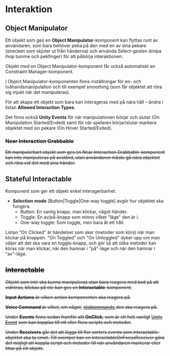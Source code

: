 # Interaktion

## Object Manipulator

Ett objekt som ges en **Object Manipulator**-komponent kan flyttas runt av användaren, som bara behöver peka på den med en av sina pekare (strecken som skjuter ut från händerna) och använda Select-gesten (knipa ihop tumme och pekfinger) för att påbörja interaktionen.

Objekt med en Object Manipulator-komponent får också automatiskt en Constraint Manager-komponent.

I Object Manipulator-komponenten finns inställningar för en- och tvåhandsmanipulation och till exempel smoothing (som får objektet att röra sig mjukt när det manipuleras).

För att skapa ett objekt som bara kan interageras med på nära håll – ändra i listan **Allowed Interaction Types**.

Det finns också **Unity Events** för när manipulationen börjar och slutar (On Manipulation Started/Ended) samt för när spelaren börjar/slutar markera objektet med sin pekare (On Hover Started/Exited).

### ~~Near Interaction Grabbable~~

~~Ett manipulerbart objekt som ges en Near Interaction Grabbable-komponent kan inte manipuleras på avstånd, utan användaren måste gå nära objektet och röra vid det med sina händer.~~

## Stateful Interactable

Komponent som ger ett objekt enkel interagerbarhet.

* **Selection mode** \[Button|Toggle|One-way toggle] avgör hur objektet ska fungera.
  * Button: En vanlig knapp. man klickar, något händer.
  * Toggle: En av/på-knapp som minns vilket "läge" den är i.
  * One-way toggle: Som toggle, men bara åt ett håll.

Listan "On Clicked" är händelser som sker (metoder som körs) när man klickar på knappen. "On Toggled" och "On Untoggled" dyker upp om man väljer att det ska vara en toggle-knapp, och gör så att olika metoder kan köras när man klickar, när den hamnar i "på"-läge och när den hamnar i "av"-läge.

## ~~Interactable~~

~~Objekt som inte ska kunna manipuleras utan bara reagera med kod på att vidröras, klickas på etc kan ges en **Interactable**-komponent.~~

~~**Input Actions** är vilken action komponenten ska reagera på.~~

~~**Voice Command** är vilket, om något,~~ [~~röstkommando~~ ](roeststyrning.md)~~den ska reagera på.~~

~~Under **Events** finns sedan framför allt **OnClick**, som är ett helt vanligt~~ [~~Unity Event~~](../../grundfunktioner/unity-events.md) ~~som kan kopplas till ett eller flera scripts och metoder.~~

~~Under **Receivers** går det att lägga till fler sorters events som interactable-objektet ska ta emot. Till exempel kan en InteractableOnFocusReceiver göra det möjligt att koppla script och metoder till när användaren markerar eller tittar på ett objekt.~~

